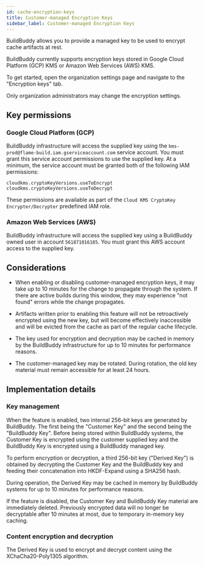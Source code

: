 ```yaml
---
id: cache-encryption-keys
title: Customer-managed Encryption Keys
sidebar_label: Customer-managed Encryption Keys
---
```


BuildBuddy allows you to provide a managed key to be used to encrypt cache artifacts at rest.

BuildBuddy currently supports encryption keys stored in Google Cloud Platform (GCP) KMS or Amazon Web Services (AWS) KMS.

To get started, open the organization settings page and navigate to the "Encryption keys" tab.

Only organization administrators may change the encryption settings.

## Key permissions

### Google Cloud Platform (GCP)

BuildBuddy infrastructure will access the supplied key using the `kms-prod@flame-build.iam.gserviceaccount.com`
service account. You must grant this service account permissions to use the supplied key. At a minimum, the service
account must be granted both of the following IAM permissions:

```
cloudkms.cryptoKeyVersions.useToEncrypt
cloudkms.cryptoKeyVersions.useToDecrypt
```

These permissions are available as part of the `Cloud KMS CryptoKey Encrypter/Decrypter` predefined IAM role.

### Amazon Web Services (AWS)

BuildBuddy infrastructure will access the supplied key using a BuildBuddy owned user in account `561871016185`. You must
grant this AWS account access to the supplied key.

## Considerations

- When enabling or disabling customer-managed encryption keys, it may take up to 10 minutes for the change to propagate
  through the system. If there are active builds during this window, they may experience "not found" errors while the
  change propagates.

- Artifacts written prior to enabling this feature will not be retroactively encrypted using the new key, but will
  become effectively inaccessible and will be evicted from the cache as part of the regular cache lifecycle.

- The key used for encryption and decryption may be cached in memory by the BuildBuddy infrastructure for up to 10
  minutes for performance reasons.

- The customer-managed key may be rotated. During rotation, the old key material must remain accessible for at least 24
  hours.

## Implementation details

### Key management

When the feature is enabled, two internal 256-bit keys are generated by BuildBuddy. The first being the "Customer Key"
and the second being the "BuildBuddy Key". Before being stored within BuildBuddy systems, the Customer Key is encrypted
using the customer supplied key and the BuildBuddy Key is encrypted using a BuildBuddy managed key.

To perform encryption or decryption, a third 256-bit key ("Derived Key") is obtained by decrypting the Customer Key and
the BuildBuddy key and feeding their concatenation into HKDF-Expand using a SHA256 hash.

During operation, the Derived Key may be cached in memory by BuildBuddy systems for up to 10 minutes for performance
reasons.

If the feature is disabled, the Customer Key and BuildBuddy Key material are immediately deleted. Previously encrypted
data will no longer be decryptable after 10 minutes at most, due to temporary in-memory key caching.

### Content encryption and decryption

The Derived Key is used to encrypt and decrypt content using the XChaCha20-Poly1305 algorithm.
